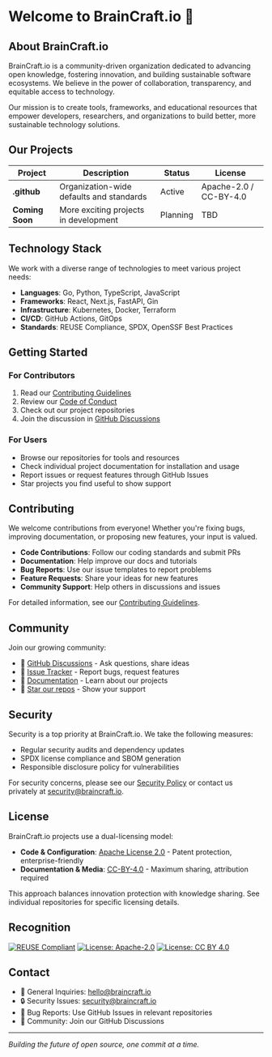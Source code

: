 <!--
SPDX-FileCopyrightText: 2025 BrainCraft.io
SPDX-License-Identifier: CC-BY-4.0
-->

# Welcome to BrainCraft.io 🧠

## About BrainCraft.io

BrainCraft.io is a community-driven organization dedicated to advancing open knowledge, fostering innovation, and building sustainable software ecosystems. We believe in the power of collaboration, transparency, and equitable access to technology.

Our mission is to create tools, frameworks, and educational resources that empower developers, researchers, and organizations to build better, more sustainable technology solutions.

## Our Projects

| Project | Description | Status | License |
|---------|-------------|--------|---------|
| **.github** | Organization-wide defaults and standards | Active | Apache-2.0 / CC-BY-4.0 |
| **Coming Soon** | More exciting projects in development | Planning | TBD |

## Technology Stack

We work with a diverse range of technologies to meet various project needs:

- **Languages**: Go, Python, TypeScript, JavaScript
- **Frameworks**: React, Next.js, FastAPI, Gin
- **Infrastructure**: Kubernetes, Docker, Terraform
- **CI/CD**: GitHub Actions, GitOps
- **Standards**: REUSE Compliance, SPDX, OpenSSF Best Practices

## Getting Started

### For Contributors
1. Read our [Contributing Guidelines](https://github.com/braincraftio/.github/blob/main/CONTRIBUTING.md)
2. Review our [Code of Conduct](https://github.com/braincraftio/.github/blob/main/CODE_OF_CONDUCT.md)
3. Check out our project repositories
4. Join the discussion in [GitHub Discussions](https://github.com/braincraftio/workspace/discussions)

### For Users
- Browse our repositories for tools and resources
- Check individual project documentation for installation and usage
- Report issues or request features through GitHub Issues
- Star projects you find useful to show support

## Contributing

We welcome contributions from everyone! Whether you're fixing bugs, improving documentation, or proposing new features, your input is valued. 

- **Code Contributions**: Follow our coding standards and submit PRs
- **Documentation**: Help improve our docs and tutorials
- **Bug Reports**: Use our issue templates to report problems
- **Feature Requests**: Share your ideas for new features
- **Community Support**: Help others in discussions and issues

For detailed information, see our [Contributing Guidelines](https://github.com/braincraftio/.github/blob/main/CONTRIBUTING.md).

## Community

Join our growing community:

- 💬 [GitHub Discussions](https://github.com/braincraftio/workspace/discussions) - Ask questions, share ideas
- 🐛 [Issue Tracker](https://github.com/braincraftio/.github/issues) - Report bugs, request features
- 📖 [Documentation](https://github.com/braincraftio/.github/wiki) - Learn about our projects
- 🌟 [Star our repos](https://github.com/braincraftio) - Show your support

## Security

Security is a top priority at BrainCraft.io. We take the following measures:

- Regular security audits and dependency updates
- SPDX license compliance and SBOM generation
- Responsible disclosure policy for vulnerabilities

For security concerns, please see our [Security Policy](https://github.com/braincraftio/.github/blob/main/SECURITY.md) or contact us privately at security@braincraft.io.

## License

BrainCraft.io projects use a dual-licensing model:

- **Code & Configuration**: [Apache License 2.0](https://www.apache.org/licenses/LICENSE-2.0) - Patent protection, enterprise-friendly
- **Documentation & Media**: [CC-BY-4.0](https://creativecommons.org/licenses/by/4.0/) - Maximum sharing, attribution required

This approach balances innovation protection with knowledge sharing. See individual repositories for specific licensing details.

## Recognition

[![REUSE Compliant](https://img.shields.io/badge/REUSE-compliant-green)](https://reuse.software/)
[![License: Apache-2.0](https://img.shields.io/badge/License-Apache%202.0-blue.svg)](https://opensource.org/licenses/Apache-2.0)
[![License: CC BY 4.0](https://img.shields.io/badge/License-CC%20BY%204.0-lightgrey.svg)](https://creativecommons.org/licenses/by/4.0/)

## Contact

- 📧 General Inquiries: hello@braincraft.io
- 🔒 Security Issues: security@braincraft.io
- 🐛 Bug Reports: Use GitHub Issues in relevant repositories
- 💬 Community: Join our GitHub Discussions

---

*Building the future of open source, one commit at a time.*